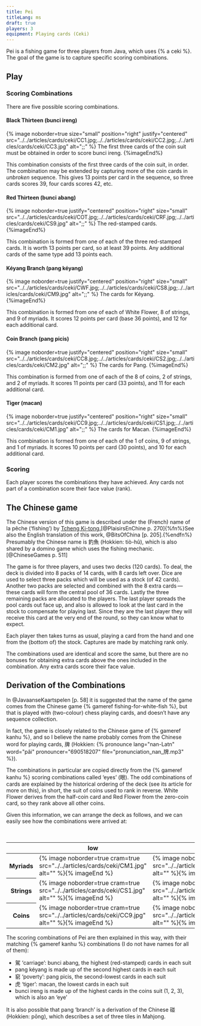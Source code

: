 ```yaml
---
title: Pei
titleLang: ms
draft: true
players: 3
equipment: Playing cards (Ceki)
---
```


<p class="lead">
Pei is a fishing game for three players from Java, which uses {% a ceki %}. The
goal of the game is to capture specific scoring combinations.
</p>

## Play



### Scoring Combinations

There are five possible scoring combinations.

#### Black Thirteen (<span lang="jav-Latn">bunci ireng</span>)

{% image
    noborder=true
    size="small"
    position="right"
    justify="centered"
    src="../../articles/cards/ceki/CC1.jpg;../../articles/cards/ceki/CC2.jpg;../../articles/cards/ceki/CC3.jpg"
    alt=";;" %}
The first three cards of the coin suit must be obtained in order to score <span lang="jav-Latn">bunci ireng</span>.
{%imageEnd%}

This combination consists of the first three cards of the coin suit, in order.
The combination may be extended by capturing more of the coin cards in _unbroken_
sequence. This gives 13 points per card in the sequence, so three cards scores
39, four cards scores 42, etc.

#### Red Thirteen (<span lang="jav-Latn">bunci abang</span>)

{% image
    noborder=true
    justify="centered"
    position="right"
    size="small"
    src="../../articles/cards/ceki/COT.jpg;../../articles/cards/ceki/CRF.jpg;../../articles/cards/ceki/CS9.jpg"
    alt=";;" %}
The red-stamped cards.
{%imageEnd%}

This combination is formed from one of each of the three red-stamped cards. It
is worth 13 points per card, so at least 39 points. Any additional cards of the
same type add 13 points each.

#### <span lang="jav-Latn">Kéyang</span> Branch (<span lang="jav-Latn">pang kéyang</span>)

{% image
    noborder=true
    justify="centered"
    position="right"
    size="small"
    src="../../articles/cards/ceki/CWF.jpg;../../articles/cards/ceki/CS8.jpg;../../articles/cards/ceki/CM9.jpg"
    alt=";;" %}
The cards for <span lang="jav-Latn">Kéyang</span>.
{%imageEnd%}

This combination is formed from one of each of White Flower, 8 of strings, and 9
of myriads. It scores 12 points per card (base 36 points), and 12 for each
additional card.

#### Coin Branch (<span lang="jav-Latn">pang picis</span>) 

{% image
    noborder=true
    justify="centered"
    position="right"
    size="small"
    src="../../articles/cards/ceki/CC8.jpg;../../articles/cards/ceki/CS2.jpg;../../articles/cards/ceki/CM2.jpg"
    alt=";;" %}
The cards for <span lang="jav-Latn">Pang</span>.
{%imageEnd%}

This combination is formed from one of each of the 8 of coins, 2 of strings, and
2 of myriads. It scores 11 points per card (33 points), and 11 for each
additional card.

#### Tiger (<span lang="jav-Latn">macan</span>)

{% image
    noborder=true
    justify="centered"
    position="right"
    size="small"
    src="../../articles/cards/ceki/CC9.jpg;../../articles/cards/ceki/CS1.jpg;../../articles/cards/ceki/CM1.jpg"
    alt=";;" %}
The cards for <span lang="jav-Latn">Macan</span>.
{%imageEnd%}

This combination is formed from one of each of the 1 of coins, 9 of strings, and
1 of myriads. It scores 10 points per card (30 points), and 10 for each
additional card.

### Scoring

Each player scores the combinations they have achieved. Any cards not part of a
combination score their face value (rank).

## The Chinese game

The Chinese version of this game is described under the (French) name of <span
lang="fr">la pêche</span> (‘fishing’) by [Tcheng
Ki-tong.](https://en.wikipedia.org/wiki/Chen_Jitong)[@PlaisirsEnChine p.
270]{%fn%}See also the English translation of this work, @BitsOfChina [p.
205].{%endfn%} Presumably the Chinese name is <span lang="zh-Hant">釣魚</span>
(Hokkien: <span lang="nan-Latn">tiò-hû</span>), which is also shared by a domino
game which uses the fishing mechanic.[@ChineseGames p. 511]

The game is for three players, and uses two decks (120 cards). To deal, the deck
is divided into 8 packs of 14 cards, with 8 cards left over. Dice are used to
select three packs which will be used as a stock (of 42 cards). Another two
packs are selected and combined with the 8 extra cards — these cards will form
the central pool of 36 cards. Lastly the three remaining packs are allocated to
the players. The last player spreads the pool cards out face up, and also is
allowed to look at the last card in the stock to compensate for playing last.
Since they are the last player they will receive this card at the very end of
the round, so they can know what to expect.

Each player then takes turns as usual, playing a card from the hand and one from
the (bottom of) the stock. Captures are made by matching rank only.

The combinations used are identical and score the same, but there are no bonuses
for obtaining extra cards above the ones included in the combination. Any extra
cards score their face value.

## Derivation of the Combinations

In @JavaanseKaartspelen [p. 58] it is suggested that the name of the game comes
from the Chinese game {% gameref fishing-for-white-fish %}, but that is played with (two-colour) chess
playing cards, and doesn’t have any sequence collection.

In fact, the game is closely related to the Chinese game of {% gameref kanhu %}, and so I
believe the name probably comes from the Chinese word for playing cards, <span
lang="zh-Hant">牌</span> (Hokkien: {% pronounce lang="nan-Latn" word="pâi"
pronouncer="690518207" file="pronunciation_nan_牌.mp3" %}).

The combinations in particular are copied directly from the {% gameref kanhu %}
scoring combinations called ‘eyes’ (<span lang="zh">眼</span>). The odd
combinations of cards are explained by the historical ordering of the deck (see
its article for more on this), in short, the suit of coins used to rank in
reverse. White Flower derives from the half-coin card and Red Flower from the
zero-coin card, so they rank above all other coins.

Given this information, we can arrange the deck as follows, and we can easily
see how the combinations were arrived at:

<div class="table-responsive">
<table class="table table-sm" style="table-layout:fixed; width: 100%">
<caption>A Ceki deck presented in “historical order” to show how the combinations were derived.</caption>
<thead>
<tr class="text-center">
<th></th>
<th>low</th>
<th></th>
<th></th>
<th></th>
<th></th>
<th></th>
<th></th>
<th></th>
<th></th>
<th></th>
<th>high</th>
</tr>
</thead>
<tbody class="table-group-divider">
<tr>
<th scope="row" class="sideways centered">Myriads</th>
<td>{% image noborder=true cram=true src="../../articles/cards/ceki/CM1.jpg" alt="" %}{% imageEnd %}</td>
<td>{% image noborder=true cram=true src="../../articles/cards/ceki/CM2.jpg" alt="" %}{% imageEnd %}</td>
<td>{% image noborder=true cram=true src="../../articles/cards/ceki/CM3.jpg" alt="" %}{% imageEnd %}</td>
<td>{% image noborder=true cram=true src="../../articles/cards/ceki/CM4.jpg" alt="" %}{% imageEnd %}</td>
<td>{% image noborder=true cram=true src="../../articles/cards/ceki/CM5.jpg" alt="" %}{% imageEnd %}</td>
<td>{% image noborder=true cram=true src="../../articles/cards/ceki/CM6.jpg" alt="" %}{% imageEnd %}</td>
<td>{% image noborder=true cram=true src="../../articles/cards/ceki/CM7.jpg" alt="" %}{% imageEnd %}</td>
<td>{% image noborder=true cram=true src="../../articles/cards/ceki/CM8.jpg" alt="" %}{% imageEnd %}</td>
<td>{% image noborder=true cram=true src="../../articles/cards/ceki/CM9.jpg" alt="" %}{% imageEnd %}</td>
<td>{% image noborder=true cram=true src="../../articles/cards/ceki/COT.jpg" alt="" %}{% imageEnd %}</td>
<td></td>
</tr>
<tr>
<th scope="row" class="sideways centered">Strings</th>
<td>{% image noborder=true cram=true src="../../articles/cards/ceki/CS1.jpg" alt="" %}{% imageEnd %}</td>
<td>{% image noborder=true cram=true src="../../articles/cards/ceki/CS2.jpg" alt="" %}{% imageEnd %}</td>
<td>{% image noborder=true cram=true src="../../articles/cards/ceki/CS3.jpg" alt="" %}{% imageEnd %}</td>
<td>{% image noborder=true cram=true src="../../articles/cards/ceki/CS4.jpg" alt="" %}{% imageEnd %}</td>
<td>{% image noborder=true cram=true src="../../articles/cards/ceki/CS5.jpg" alt="" %}{% imageEnd %}</td>
<td>{% image noborder=true cram=true src="../../articles/cards/ceki/CS6.jpg" alt="" %}{% imageEnd %}</td>
<td>{% image noborder=true cram=true src="../../articles/cards/ceki/CS7.jpg" alt="" %}{% imageEnd %}</td>
<td>{% image noborder=true cram=true src="../../articles/cards/ceki/CS8.jpg" alt="" %}{% imageEnd %}</td>
<td>{% image noborder=true cram=true src="../../articles/cards/ceki/CS9.jpg" alt="" %}{% imageEnd %}</td>
<td></td>
<td></td>
</tr>
<tr>
<th scope="row" class="sideways centered">Coins</th>
<td>{% image noborder=true cram=true src="../../articles/cards/ceki/CC9.jpg" alt="" %}{% imageEnd %}</td>
<td>{% image noborder=true cram=true src="../../articles/cards/ceki/CC8.jpg" alt="" %}{% imageEnd %}</td>
<td>{% image noborder=true cram=true src="../../articles/cards/ceki/CC7.jpg" alt="" %}{% imageEnd %}</td>
<td>{% image noborder=true cram=true src="../../articles/cards/ceki/CC6.jpg" alt="" %}{% imageEnd %}</td>
<td>{% image noborder=true cram=true src="../../articles/cards/ceki/CC5.jpg" alt="" %}{% imageEnd %}</td>
<td>{% image noborder=true cram=true src="../../articles/cards/ceki/CC4.jpg" alt="" %}{% imageEnd %}</td>
<td>{% image noborder=true cram=true src="../../articles/cards/ceki/CC3.jpg" alt="" %}{% imageEnd %}</td>
<td>{% image noborder=true cram=true src="../../articles/cards/ceki/CC2.jpg" alt="" %}{% imageEnd %}</td>
<td>{% image noborder=true cram=true src="../../articles/cards/ceki/CC1.jpg" alt="" %}{% imageEnd %}</td>
<td>{% image noborder=true cram=true src="../../articles/cards/ceki/CWF.jpg" alt="" %}{% imageEnd %}</td>
<td>{% image noborder=true cram=true src="../../articles/cards/ceki/CRF.jpg" alt="" %}{% imageEnd %}</td>
</tr>
</tbody>
</table>
</div>

The scoring combinations of <span lang="jav-Latn">Pei</span> are then explained
in this way, with their matching {% gameref kanhu %} combinations (I do not have names for all of them):

* <span lang="zh">駕</span> ‘carriage’: <span lang="jav-Latn">bunci abang</span>, the highest (red-stamped) cards in each suit
* <span lang="jav-Latn">pang kéyang</span> is made up of the second highest cards in each suit
* <span lang="zh">窮</span> ‘poverty’: <span lang="jav-Latn">pang picis</span>, the second-lowest cards in each suit
* <span lang="zh">虎</span> ‘tiger’: <span lang="jav-Latn">macan</span>, the lowest cards in each suit
* <span lang="jav-Latn">bunci ireng</span> is made up of the highest cards in the coins suit (1, 2, 3), which is also an ‘eye’

It is also possible that <span lang="jav-Latn">pang</span> ‘branch’ is a
derivation of the Chinese <span lang="zh">碰</span> (Hokkien: <span
lang="nan-Latn">pōng</span>), which describes a set of three tiles in Mahjong.
